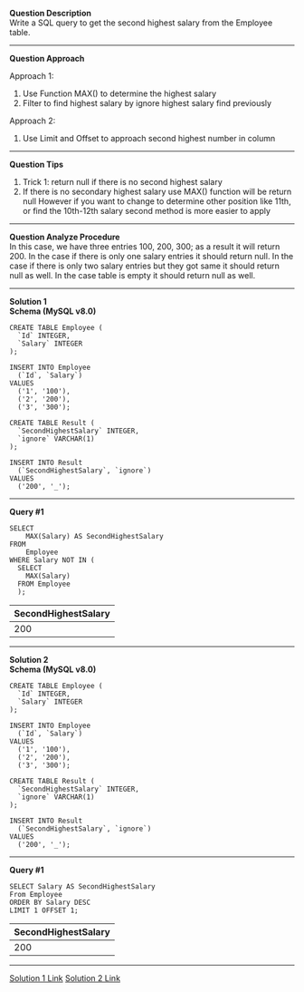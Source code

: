 <!--
 * @Author: BDFD
 * @Date: 2022-03-04 16:05:34
 * @LastEditTime: 2022-03-11 15:07:47
 * @LastEditors: BDFD
 * @Description:
 * @FilePath: \Awesome_SQL_Interview_Killer\1.5-window-function\176-second-highest-salary.md
-->

**Question Description**  
Write a SQL query to get the second highest salary from the Employee table.

---

**Question Approach**

Approach 1:

1. Use Function MAX() to determine the highest salary
2. Filter to find highest salary by ignore highest salary find previously

Approach 2:

1. Use Limit and Offset to approach second highest number in column

---

**Question Tips**

1. Trick 1: return null if there is no second highest salary
2. If there is no secondary highest salary use MAX() function will be return null
   However if you want to change to determine other position like 11th,
   or find the 10th-12th salary second method is more easier to apply

---

**Question Analyze Procedure**  
In this case, we have three entries 100, 200, 300; as a result it will return 200.
In the case if there is only one salary entries it should return null.
In the case if there is only two salary entries but they got same it should return null as well.
In the case table is empty it should return null as well.

---

**Solution 1**  
**Schema (MySQL v8.0)**

    CREATE TABLE Employee (
      `Id` INTEGER,
      `Salary` INTEGER
    );

    INSERT INTO Employee
      (`Id`, `Salary`)
    VALUES
      ('1', '100'),
      ('2', '200'),
      ('3', '300');

    CREATE TABLE Result (
      `SecondHighestSalary` INTEGER,
      `ignore` VARCHAR(1)
    );

    INSERT INTO Result
      (`SecondHighestSalary`, `ignore`)
    VALUES
      ('200', '_');

---

**Query #1**

    SELECT
    	MAX(Salary) AS SecondHighestSalary
    FROM
    	Employee
    WHERE Salary NOT IN (
      SELECT
      	MAX(Salary)
      FROM Employee
      );

| SecondHighestSalary |
| ------------------- |
| 200                 |

---

**Solution 2**  
**Schema (MySQL v8.0)**

    CREATE TABLE Employee (
      `Id` INTEGER,
      `Salary` INTEGER
    );

    INSERT INTO Employee
      (`Id`, `Salary`)
    VALUES
      ('1', '100'),
      ('2', '200'),
      ('3', '300');

    CREATE TABLE Result (
      `SecondHighestSalary` INTEGER,
      `ignore` VARCHAR(1)
    );

    INSERT INTO Result
      (`SecondHighestSalary`, `ignore`)
    VALUES
      ('200', '_');

---

**Query #1**

    SELECT Salary AS SecondHighestSalary
    From Employee
    ORDER BY Salary DESC
    LIMIT 1 OFFSET 1;

| SecondHighestSalary |
| ------------------- |
| 200                 |

---

[Solution 1 Link](https://www.db-fiddle.com/f/4ZUN7bCqcJd19ueqEF9RCJ/1)
[Solution 2 Link](https://www.db-fiddle.com/f/58xZeJKyNuXp4me8AmtUbe/1)
